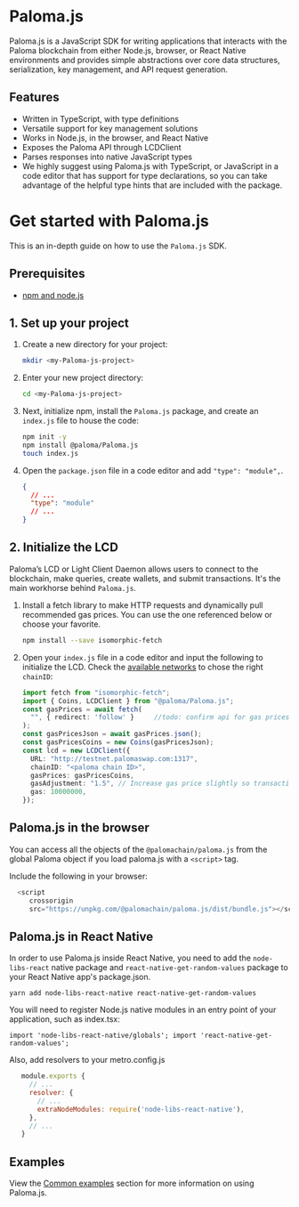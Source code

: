 # Paloma.js
Paloma.js is a JavaScript SDK for writing applications that interacts with the Paloma blockchain from either Node.js, browser, or React Native environments and provides simple abstractions over core data structures, serialization, key management, and API request generation.

## Features
- Written in TypeScript, with type definitions
- Versatile support for key management solutions
- Works in Node.js, in the browser, and React Native
- Exposes the Paloma API through LCDClient
- Parses responses into native JavaScript types
- We highly suggest using Paloma.js with TypeScript, or JavaScript in a code editor that has support for type declarations, so you can take advantage of the helpful type hints that are included with the package.

# Get started with Paloma.js

This is an in-depth guide on how to use the `Paloma.js` SDK.

## Prerequisites

- [npm and node.js](https://docs.npmjs.com/downloading-and-installing-node-js-and-npm)

## 1. Set up your project

1. Create a new directory for your project:

   ```sh
   mkdir <my-Paloma-js-project>

   ```

2. Enter your new project directory:

   ```sh
   cd <my-Paloma-js-project>
   ```

3. Next, initialize npm, install the `Paloma.js` package, and create an `index.js` file to house the code:

   ```sh
   npm init -y
   npm install @paloma/Paloma.js
   touch index.js
   ```

4. Open the `package.json` file in a code editor and add `"type": "module",`.

   ```json
   {
     // ...
     "type": "module"
     // ...
   }
   ```

## 2. Initialize the LCD

Paloma’s LCD or Light Client Daemon allows users to connect to the blockchain, make queries, create wallets, and submit transactions. It's the main workhorse behind `Paloma.js`.

1. Install a fetch library to make HTTP requests and dynamically pull recommended gas prices. You can use the one referenced below or choose your favorite.

   ```sh
   npm install --save isomorphic-fetch
   ```

2. Open your `index.js` file in a code editor and input the following to initialize the LCD. Check the [available networks](../../../resources/networks.md) to chose the right `chainID`:

   ```ts
   import fetch from "isomorphic-fetch";
   import { Coins, LCDClient } from "@paloma/Paloma.js";
   const gasPrices = await fetch(
     "", { redirect: 'follow' }     //todo: confirm api for gas prices
   );
   const gasPricesJson = await gasPrices.json();
   const gasPricesCoins = new Coins(gasPricesJson);
   const lcd = new LCDClient({
     URL: "http://testnet.palomaswap.com:1317",
     chainID: "<paloma chain ID>",
     gasPrices: gasPricesCoins,
     gasAdjustment: "1.5", // Increase gas price slightly so transactions go through smoothly.
     gas: 10000000,
   });
   ```

## Paloma.js in the browser
You can access all the objects of the `@palomachain/paloma.js` from the global Paloma object if you load paloma.js with a `<script>` tag.

Include the following in your browser:

```js
  <script
     crossorigin
     src="https://unpkg.com/@palomachain/paloma.js/dist/bundle.js"></script>
```  

## Paloma.js in React Native
In order to use Paloma.js inside React Native, you need to add the `node-libs-react` native package and `react-native-get-random-values` package to your React Native app's package.json.

`yarn add node-libs-react-native react-native-get-random-values`

You will need to register Node.js native modules in an entry point of your application, such as index.tsx:

`import 'node-libs-react-native/globals';
import 'react-native-get-random-values';`

Also, add resolvers to your metro.config.js

```js
   module.exports {
     // ...
     resolver: {
       // ...
       extraNodeModules: require('node-libs-react-native'),
     },
     // ...
   }
``` 

## Examples

View the [Common examples](common-examples.md) section for more information on using Paloma.js.
